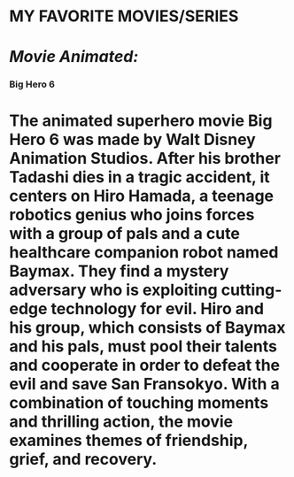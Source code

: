 # MY FAVORITE MOVIES/SERIES

# *Movie Animated:*
### Big Hero 6
# The animated superhero movie Big Hero 6 was made by Walt Disney Animation Studios. After his brother Tadashi dies in a tragic accident, it centers on Hiro Hamada, a teenage robotics genius who joins forces with a group of pals and a cute healthcare companion robot named Baymax. They find a mystery adversary who is exploiting cutting-edge technology for evil. Hiro and his group, which consists of Baymax and his pals, must pool their talents and cooperate in order to defeat the evil and save San Fransokyo. With a combination of touching moments and thrilling action, the movie examines themes of friendship, grief, and recovery.
